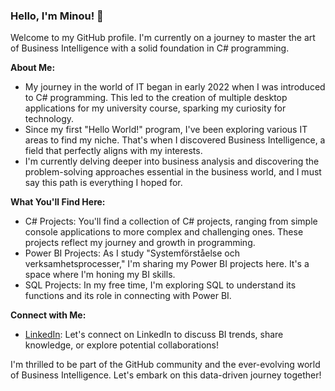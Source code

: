 ### Hello, I'm Minou! 👋

Welcome to my GitHub profile. I'm currently on a journey to master the art of Business Intelligence with a solid foundation in C# programming.


**About Me:**
- My journey in the world of IT began in early 2022 when I was introduced to C# programming. This led to the creation of multiple desktop applications for my university course, sparking my curiosity for technology.
- Since my first "Hello World!" program, I've been exploring various IT areas to find my niche. That's when I discovered Business Intelligence, a field that perfectly aligns with my interests.
- I'm currently delving deeper into business analysis and discovering the problem-solving approaches essential in the business world, and I must say this path is everything I hoped for.

**What You'll Find Here:**
- C# Projects: You'll find a collection of C# projects, ranging from simple console applications to more complex and challenging ones. These projects reflect my journey and growth in programming.
- Power BI Projects: As I study "Systemförståelse och verksamhetsprocesser," I'm sharing my Power BI projects here. It's a space where I'm honing my BI skills.
- SQL Projects: In my free time, I'm exploring SQL to understand its functions and its role in connecting with Power BI.

**Connect with Me:**
- [LinkedIn](https://www.linkedin.com/in/minou-junker-024704250/): Let's connect on LinkedIn to discuss BI trends, share knowledge, or explore potential collaborations!

I'm thrilled to be part of the GitHub community and the ever-evolving world of Business Intelligence. Let's embark on this data-driven journey together!
